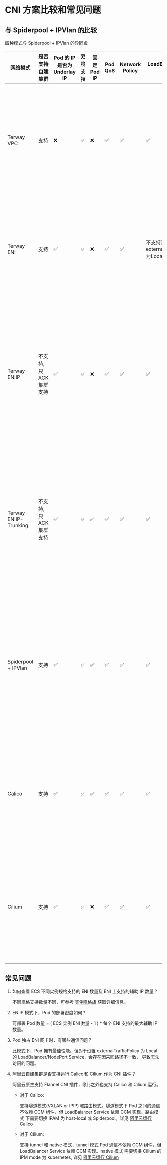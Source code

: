 # CNI 方案比较和常见问题

## 与 Spiderpool + IPVlan 的比较

四种模式与 Spiderpool + IPVlan 的异同点:

|  网络模式  |  是否支持自建集群  | Pod 的 IP 是否为 Underlay IP | 双栈支持 | 固定 Pod IP |  Pod QoS | Network Policy | LoadBalancer 服务支持 | Pod 多网卡 | 成本 | 其他 |
|----------- | -------  | -------------------------|---------|------------|---------|----------------|---------------------|------------|-------|  ----- |
| Terway VPC | 支持 |  ❌  |  ✅  |   ❌  |   ✅  |  ✅  | ✅ | ❌ | 最低，对 ECS 规格无要求，对弹性网卡和辅助IP的数量不作要求 | 需要依赖 [CCM](https://github.com/AliyunContainerService/alicloud-controller-manager) 组件发布 VPC 路由  |
| Terway ENI | 支持 |  ✅  |  ✅  |   ❌  |   ✅  |  ✅  | 不支持设置externalTrafficPolicy 为Local | ❌ | 最高，可部署 Pod 数量取决于 ECS 实例的弹性网卡数量 | 性能最好, 成本最高  |
| Terway ENIIP | 不支持, 只 ACK 集群支持 |  ✅  |  ✅  |   ❌  |   ✅  |  ✅  | ✅ | ❌ | 较低，可部署 Pod 数量 = (ECS 实例的弹性网卡数量 - 1) * 每个 ENI 支持的辅助 IP 数量 | 支持 veth 和 IPVlan 模式，IPVlan 模式内核版本大于 v4.2  |
| Terway ENIIP-Trunking | 不支持, 只 ACK 集群支持 |  ✅  |  ✅  |   ✅  |   ✅  |  ✅  | ✅ | ❌ | 较低，可部署 Pod 数量 = (ECS 实例的弹性网卡数量 - 1) * 每个 ENI 支持的辅助 IP 数量 | 正在公测中  |
| Spiderpool + IPVlan | 支持 |  ✅  |  ✅  |   ✅  |   ✅  |  ✅  | ✅ | ✅ | 较低，可部署 Pod 数量 = (ECS 实例的弹性网卡数量 - 1) * 每个 ENI 支持的辅助 IP 数量 | 需要将 Spiderpool IP 池与 ENI 的辅助 IP 对应  |
| Calico | 支持 |  ✅  |  ✅  |   ✅  |   ✅  |  ✅  | ✅ |  ❌  | 最低，对 ECS 规格无要求，对弹性网卡和辅助 IP 的数量不作要求 | 隧道模式不依赖 CCM，非隧道模式依赖  |
| Cilium| 支持 |  ✅  |  ✅  |  ❌  |  ✅  |  ✅  | ✅ |  ❌  | 最低，对 ECS 规格无要求，对弹性网卡和辅助 IP 的数量不作要求 | 隧道模式不依赖 CCM，非隧道模式依赖  |

## 常见问题

1. 如何查看 ECS 不同实例规格支持的 ENI 数量及 ENI 上支持的辅助 IP 数量？

    不同规格支持数量不同，可参考 [实例规格族](https://help.aliyun.com/zh/ecs/user-guide/overview-of-instance-families?spm=a2c4g.11186623.4.1.67827940QQYeXI&scm=20140722.H_25378._.ID_25378-OR_rec-V_1) 获取详细信息。

2. ENIIP 模式下，Pod 的部署密度如何？

    可部署 Pod 数量 = ( ECS 实例 ENI 数量 - 1 ) * 每个 ENI 支持的最大辅助 IP 数量。

3. Pod 独占 ENI 网卡时，有哪些通信问题？

    此模式下，Pod 拥有最佳性能。但对于设置 externalTrafficPolicy 为 Local 的 LoadBalancer/NodePort Service，会存在因来回路径不一致，
    导致无法访问的问题。

4. 阿里云自建集群是否支持运行 Calico 和 Cilium 作为 CNI 插件？

    阿里云原生支持 Flannel CNI 插件，除此之外也支持 Calico 和 Cilium 运行。

    - 对于 Calico:

        支持隧道模式(VXLAN or IPIP) 和路由模式。隧道模式下 Pod 之间的通信不依赖 CCM 组件，但 LoadBalancer Service 依赖 CCM 实现。路由模式
        下需要切换 IPAM 为 host-local 或 Spiderpool。详见 [阿里云运行 Calico](aliyun-calico.md)

    - 对于 Cilium:

        支持 tunnel 和 native 模式，tunnel 模式 Pod 通信不依赖 CCM 组件，但 LoadBalancer Service 依赖 CCM 实现。native 模式
        需要切换 Cilium 的 IPM mode 为 kubernetes, 详见 [阿里云运行 Cilium](aliyun-cilium.md)